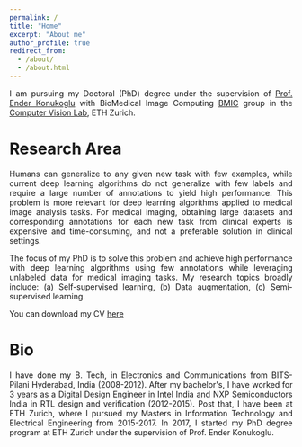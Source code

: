 ```yaml
---
permalink: /
title: "Home"
excerpt: "About me"
author_profile: true
redirect_from: 
  - /about/
  - /about.html
---
```


<style>body {text-align: justify}</style>

I am pursuing my Doctoral (PhD) degree under the supervision of [Prof. Ender Konukoglu](http://www.vision.ee.ethz.ch/~kender/) with BioMedical Image Computing [BMIC](https://bmic.ee.ethz.ch/research.html) group in the [Computer Vision Lab](http://www.vision.ee.ethz.ch/en/), ETH Zurich.


Research Area
======
Humans can generalize to any given new task with few examples, while current deep learning algorithms do not generalize with few labels and require a large number of annotations to yield high performance.
This problem is more relevant for deep learning algorithms applied to medical image analysis tasks. 
For medical imaging, obtaining large datasets and corresponding annotations for each new task from clinical experts is expensive and time-consuming, and not a preferable solution in clinical settings.

The focus of my PhD is to solve this problem and achieve high performance with deep learning algorithms using few annotations while leveraging unlabeled data for medical imaging tasks.
My research topics broadly include: (a) Self-supervised learning, (b) Data augmentation, (c) Semi-supervised learning.

You can download my CV [here](https://drive.google.com/file/d/1LHGxupveocXDlEO1K-WUXvuC_TsKIpMQ/view?usp=sharing)

Bio
======
I have done my B. Tech, in Electronics and Communications from BITS-Pilani Hyderabad, India (2008-2012).
After my bachelor's, I have worked for 3 years as a Digital Design Engineer in Intel India and NXP Semiconductors India in RTL design and verification (2012-2015).
Post that, I have been at ETH Zurich, where I pursued my Masters in Information Technology and Electrical Engineering from 2015-2017.
In 2017, I started my PhD degree program at ETH Zurich under the supervision of Prof. Ender Konukoglu.
